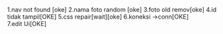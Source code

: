 1.nav not found [oke]
2.nama foto random [oke]
3.foto old remov[oke]
4.id tidak tampil[OKE]
5.css repair[wait][oke]
6.koneksi ->conn[OKE]
7.edit Ui[OKE]
